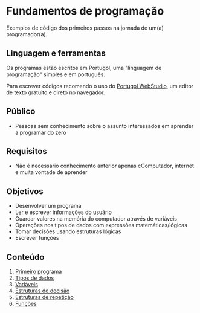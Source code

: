# Fundamentos de programação

Exemplos de código dos primeiros passos na jornada de um(a) programador(a).

## Linguagem e ferramentas

Os programas estão escritos em Portugol, uma "linguagem de programação" simples e em português.

Para escrever códigos recomendo o uso do [Portugol WebStudio](https://portugol-webstudio.cubos.io), um editor de texto gratuito e direto no navegador.

## Público

- Pessoas sem conhecimento sobre o assunto interessados em aprender a programar do zero

## Requisitos

- Não é necessário conhecimento anterior apenas cComputador, internet e muita vontade de aprender

## Objetivos

- Desenvolver um programa
- Ler e escrever informações do usuário
- Guardar valores na memória do computador através de variáveis
- Operações nos tipos de dados com expressões matemáticas/lógicas
- Tomar decisões usando estruturas lógicas
- Escrever funções

## Conteúdo

1. [Primeiro programa](https://github.com/jamesgsilva/fundamentos-programacao/wiki/primeiro-programa)
3. [Tipos de dados](https://github.com/jamesgsilva/fundamentos-programacao/wiki/tipos-de-dados)
4. [Variáveis](https://github.com/jamesgsilva/fundamentos-programacao/wiki/Variáveis)
5. [Estruturas de decisão](https://github.com/jamesgsilva/fundamentos-programacao/wiki/estruturas-de-decisão)
6. [Estruturas de repetição](https://github.com/jamesgsilva/fundamentos-programacao/wiki/estruturas-de-repetição)
7. [Funções](https://github.com/jamesgsilva/fundamentos-programacao/wiki/funções)
